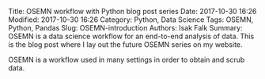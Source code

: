 Title: OSEMN workflow with Python blog post series
Date: 2017-10-30 16:26
Modified: 2017-10-30 16:26
Category: Python, Data Science
Tags: OSEMN, Python, Pandas
Slug: OSEMN-introduction
Authors: Isak Falk
Summary: OSEMN is a data science workflow for an end-to-end analysis of data. This is the blog post where I lay out the future OSEMN series on my website.

OSEMN is a workflow used in many settings in order to obtain and scrub data.
